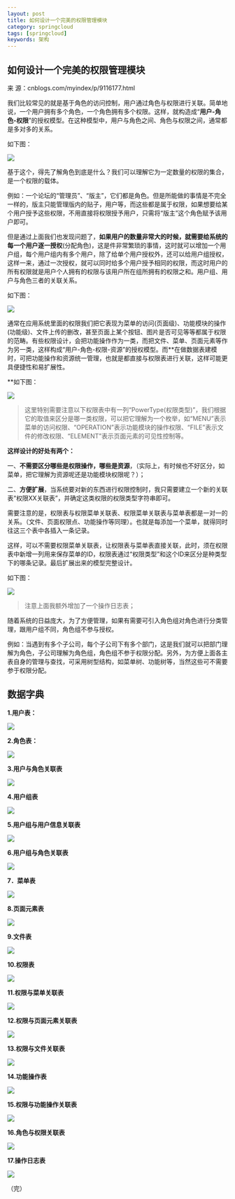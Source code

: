 ```yaml
---
layout: post
title: 如何设计一个完美的权限管理模块
category: springcloud
tags: [springcloud]
keywords: 架构
---
```


 
 

## 如何设计一个完美的权限管理模块



来 源：cnblogs.com/myindex/p/9116177.html

我们比较常见的就是基于角色的访问控制，用户通过角色与权限进行关联。简单地说，一个用户拥有多个角色，一个角色拥有多个权限。这样，就构造成“**用户-角色-权限**”的授权模型。在这种模型中，用户与角色之间、角色与权限之间，通常都是多对多的关系。

如下图： 

![](https://ziyekudeng.github.io/assets/images/2019/0523/1.webp)

基于这个，得先了解角色到底是什么？我们可以理解它为一定数量的权限的集合，是一个权限的载体。

例如：一个论坛的“管理员”、“版主”，它们都是角色。但是所能做的事情是不完全一样的，版主只能管理版内的贴子，用户等，而这些都是属于权限，如果想要给某个用户授予这些权限，不用直接将权限授予用户，只需将“版主”这个角色赋予该用户即可。

但是通过上面我们也发现问题了，**如果用户的数量非常大的时候，就需要给系统的每一个用户逐一授权**(分配角色)，这是件非常繁琐的事情，这时就可以增加一个用户组，每个用户组内有多个用户，除了给单个用户授权外，还可以给用户组授权，这样一来，通过一次授权，就可以同时给多个用户授予相同的权限，而这时用户的所有权限就是用户个人拥有的权限与该用户所在组所拥有的权限之和。用户组、用户与角色三者的关联关系。

如下图：

![](https://ziyekudeng.github.io/assets/images/2019/0523/2.webp)

通常在应用系统里面的权限我们把它表现为菜单的访问(页面级)、功能模块的操作(功能级)、文件上传的删改，甚至页面上某个按钮、图片是否可见等等都属于权限的范畴。有些权限设计，会把功能操作作为一类，而把文件、菜单、页面元素等作为另一类，这样构成“用户-角色-权限-资源”的授权模型。而**在做数据表建模时，可把功能操作和资源统一管理，也就是都直接与权限表进行关联，这样可能更具便捷性和易扩展性。

**如下图：

![](https://ziyekudeng.github.io/assets/images/2019/0523/3.webp)

> 这里特别需要注意以下权限表中有一列“PowerType(权限类型)”，我们根据它的取值来区分是哪一类权限，可以把它理解为一个枚举，如“MENU”表示菜单的访问权限、“OPERATION”表示功能模块的操作权限、“FILE”表示文件的修改权限、“ELEMENT”表示页面元素的可见性控制等。

**这样设计的好处有两个：**

一、**不需要区分哪些是权限操作，哪些是资源**，（实际上，有时候也不好区分，如菜单，把它理解为资源呢还是功能模块权限呢？）；

二、**方便扩展**，当系统要对新的东西进行权限控制时，我只需要建立一个新的关联表“权限XX关联表”，并确定这类权限的权限类型字符串即可。

需要注意的是，权限表与权限菜单关联表、权限菜单关联表与菜单表都是一对一的关系。（文件、页面权限点、功能操作等同理）。也就是每添加一个菜单，就得同时往这三个表中各插入一条记录。

这样，可以不需要权限菜单关联表，让权限表与菜单表直接关联，此时，须在权限表中新增一列用来保存菜单的ID，权限表通过“权限类型”和这个ID来区分是种类型下的哪条记录。最后扩展出来的模型完整设计。

如下图：


![](https://ziyekudeng.github.io/assets/images/2019/0523/4.webp)

> 注意上面我额外增加了一个操作日志表；

随着系统的日益庞大，为了方便管理，如果有需要可引入角色组对角色进行分类管理，跟用户组不同，角色组不参与授权。

例如：当遇到有多个子公司，每个子公司下有多个部门，这是我们就可以把部门理解为角色，子公司理解为角色组，角色组不参于权限分配。另外，为方便上面各主表自身的管理与查找，可采用树型结构，如菜单树、功能树等，当然这些可不需要参于权限分配。

## 数据字典

**1.用户表：**


![](https://ziyekudeng.github.io/assets/images/2019/0523/5.webp)

**2.角色表：**

![](https://ziyekudeng.github.io/assets/images/2019/0523/6.webp)

**3.用户与角色关联表**

![](https://ziyekudeng.github.io/assets/images/2019/0523/7.webp)

**4.用户组表**

![](https://ziyekudeng.github.io/assets/images/2019/0523/8.webp)

**5.用户组与用户信息关联表**

![](https://ziyekudeng.github.io/assets/images/2019/0523/9.webp)


**6.用户组与角色关联表**

![](https://ziyekudeng.github.io/assets/images/2019/0523/10.webp)


**7．菜单表**

![](https://ziyekudeng.github.io/assets/images/2019/0523/11.webp)


**8.页面元素表**

![](https://ziyekudeng.github.io/assets/images/2019/0523/12.webp)


**9.文件表**

![](https://ziyekudeng.github.io/assets/images/2019/0523/13.webp)


**10.权限表**

![](https://ziyekudeng.github.io/assets/images/2019/0523/14.webp)


**11.权限与菜单关联表**

![](https://ziyekudeng.github.io/assets/images/2019/0523/15.webp)


**12.权限与页面元素关联表**

![](https://ziyekudeng.github.io/assets/images/2019/0523/16.webp)


**13.权限与文件关联表**

![](https://ziyekudeng.github.io/assets/images/2019/0523/17.webp)


**14.功能操作表**

![](https://ziyekudeng.github.io/assets/images/2019/0523/18.webp)


**15.权限与功能操作关联表**

![](https://ziyekudeng.github.io/assets/images/2019/0523/19.webp)


**16.角色与权限关联表**

![](https://ziyekudeng.github.io/assets/images/2019/0523/20.webp)


**17.操作日志表**

![](https://ziyekudeng.github.io/assets/images/2019/0523/21.webp)


（完）
